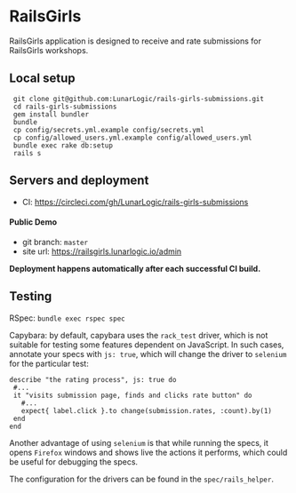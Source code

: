 # RailsGirls

 RailsGirls application is designed to receive and rate submissions for RailsGirls workshops.

## Local setup

     git clone git@github.com:LunarLogic/rails-girls-submissions.git
     cd rails-girls-submissions
     gem install bundler
     bundle
     cp config/secrets.yml.example config/secrets.yml
     cp config/allowed_users.yml.example config/allowed_users.yml
     bundle exec rake db:setup
     rails s

## Servers and deployment

 * CI: https://circleci.com/gh/LunarLogic/rails-girls-submissions

#### Public Demo

 * git branch: `master`
 * site url: https://railsgirls.lunarlogic.io/admin

 __Deployment happens automatically after each successful CI build.__

## Testing

 RSpec: ```bundle exec rspec spec```

 Capybara: by default, capybara uses the `rack_test` driver, which is not suitable for testing some features dependent on JavaScript. In such cases, annotate your specs with `js: true`, which will change the driver to `selenium` for the particular test:

 ```
describe "the rating process", js: true do
  #...  
  it "visits submission page, finds and clicks rate button" do
    #...
    expect{ label.click }.to change(submission.rates, :count).by(1)
  end
end
```

Another advantage of using `selenium` is that while running the specs, it opens `Firefox` windows and shows live the actions it performs, which could be useful for debugging the specs.

The configuration for the drivers can be found in the `spec/rails_helper`.
